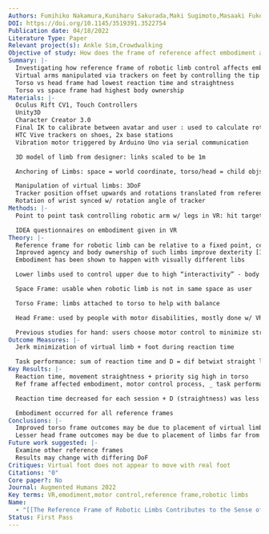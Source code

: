 ```yaml
---
Authors: Fumihiko Nakamura,Kuniharu Sakurada,Maki Sugimoto,Masaaki Fukoka,Michiteru Kitazaki,Ryota Kondo
DOI: https://doi.org/10.1145/3519391.3522754
Publication date: 04/18/2022
Literature Type: Paper
Relevant project(s): Ankle Sim,Crowdwalking
Objective of study: How does the frame of reference affect embodiment and motor control?
Summary: |-
  Investigating how reference frame of robotic limb control affects embodiment 
  Virtual arms manipulated via trackers on feet by controlling the tip position (IK calculated)
  Torso vs head frame had lowest reaction time and straightness
  Torso vs space frame had highest body ownership 
Materials: |-
  Oculus Rift CV1, Touch Controllers 
  Unity3D
  Character Creator 3.0
  Final IK to calibrate between avatar and user : used to calculate rotation of spine bone
  HTC Vive trackers on shoes, 2x base stations
  Vibration motor triggered by Arduino Uno via serial communication 

  3D model of limb from designer: links scaled to be 1m

  Anchoring of Limbs: space = world coordinate, torso/head = child objs on bone of avatar

  Manipulation of virtual limbs: 3DoF
  Tracker position offset upwards and rotations translated from reference frame to world coordinate movement, movement continued until error between actual and target tip position of robotic limb was below a threshold 
  Rotation of wrist synced w/ rotation angle of tracker
Methods: |-
  Point to point task controlling robotic arm w/ legs in VR: hit targets that appear in random positions in an arc in front of the user, contact noted visually and with vibration IDEA replace with stim

  IDEA questionnaires on embodiment given in VR 
Theory: |-
  Reference frame for robotic limb can be relative to a fixed point, centered on torso, or centered on head
  Improved agency and body ownership of such limbs improve dexterity [16, 27, 29]
  Embodiment has been shown to happen with visually different libs

  Lower limbs used to control upper due to high “interactivity” - body remapping

  Space Frame: usable when robotic limb is not in same space as user

  Torso Frame: limbs attached to torso to help with balance

  Head Frame: used by people with motor disabilities, mostly done w/ VR with easy access to spatial head coordinates 

  Previous studies for hand: users choose motor control to minimize straightness + jerk of trajectory 
Outcome Measures: |-
  Jerk minimization of virtual limb + foot during reaction time

  Task performance: sum of reaction time and D = dif betwixt straight line distance start to end and actual path length
Key Results: |-
  Reaction time, movement straightness + priority sig high in torso
  Ref frame affected embodiment, motor control process, _ task performance 

  Reaction time decreased for each session + D (straightness) was less variable

  Embodiment occurred for all reference frames
Conclusions: |-
  Improved torso frame outcomes may be due to placement of virtual limbs as similar to human body
  Lesser head frame outcomes may be due to placement of limbs far from midline
Future work suggested: |-
  Examine other reference frames
  Results may change with differing DoF
Critiques: Virtual foot does not appear to move with real foot
Citations: "0"
Core paper?: No
Journal: Augmented Humans 2022
Key terms: VR,emodiment,motor control,reference frame,robotic limbs
Name:
  - "[[The Reference Frame of Robotic Limbs Contributes to the Sense of Embodiment and Motor Control Process]]"
Status: First Pass
---
```


